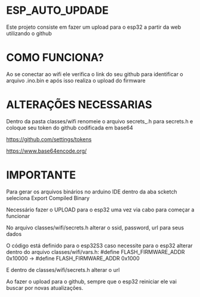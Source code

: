# ESP_AUTO_UPDADE
Este projeto consiste em fazer um upload para o esp32 a partir da web utilizando o github

# COMO FUNCIONA?
Ao se conectar ao wifi ele verifica o link do seu github para identificar o arquivo .ino.bin e após isso realiza o upload do firmware

# ALTERAÇÕES NECESSARIAS
Dentro da pasta classes/wifi renomeie o arquivo secrets_.h para secrets.h e coloque seu token do github codificada em base64

https://github.com/settings/tokens

https://www.base64encode.org/

# IMPORTANTE
Para gerar os arquivos binários no arduino IDE dentro da aba scketch seleciona Export Compiled Binary

Necessário fazer o UPLOAD para o esp32 uma vez via cabo para começar a funcionar

No arquivo classes/wifi/secrets.h alterar o ssid, password, url para seus dados

O código está definido para o esp32S3 caso necessite para o esp32 alterar dentro do arquivo classes/wifi/vars.h:
#define FLASH_FIRMWARE_ADDR 0x10000 -> #define FLASH_FIRMWARE_ADDR 0x1000

E dentro de classes/wifi/secrets.h alterar o url

Ao fazer o upload para o github, sempre que o esp32 reiniciar ele vai buscar por novas atualizações.
